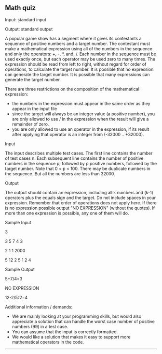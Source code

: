 Math quiz
---------
Input: standard input

Output: standard output

A popular game show has a segment where it gives its contestants a sequence of positive numbers and a target number.
The contestant must make a mathematical expression using all of the numbers in the sequence and only the operators: +, -, *, and, /.
Each number in the sequence must be used exactly once, but each operator may be used zero to many times.
The expression should be read from left to right, without regard for order of operations, to calculate the target number.
It is possible that no expression can generate the target number. It is possible that many expressions can generate the target number.

There are three restrictions on the composition of the mathematical expression:
*  the numbers in the expression must appear in the same order as they appear in the input file
*  since the target will always be an integer value (a positive number), 
   you are only allowed to use / in the expression when the result will give a remainder of zero.
*  you are only allowed to use an operator in the expression,
   if its result after applying that operator is an integer from (-32000 .. +32000).

Input

The input describes multiple test cases. The first line contains the number of test cases n.
Each subsequent line contains the number of positive numbers in the sequence p, followed by p positive numbers, followed by the target number. Note that 0 < p < 100. There may be duplicate numbers in the sequence. But all the numbers are less than 32000.

Output

The output should contain an expression, including all k numbers and (k-1) operators plus the equals sign and the target. Do not include spaces in your expression. Remember that order of operations does not apply here. If there is no expression possible output "NO EXPRESSION" (without the quotes). If more than one expression is possible, any one of them will do.

Sample Input

3

3 5 7 4 3

2 1 1 2000

5 12 2 5 1 2 4

Sample Output

5+7/4=3

NO EXPRESSION

12-2/5*1*2=4

Additional information / demands:
* We are mainly looking at your programming skills, but would also appreciate a solution that can handle the worst case number of positive numbers (99) in a test case.
* You can assume that the input is correctly formatted.
* We would like a solution that makes it easy to support more mathematical operators in the code.
---
